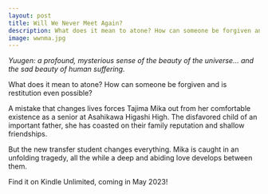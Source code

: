 ```yaml
---
layout: post
title: Will We Never Meet Again?
description: What does it mean to atone? How can someone be forgiven and is restitution even possible?
image: wwnma.jpg
---
```


   *Yuugen: a profound, mysterious sense of the beauty of the universe… and the sad beauty of human suffering.*

What does it mean to atone? How can someone be forgiven and is restitution even possible?

A mistake that changes lives forces Tajima Mika out from her comfortable existence as a senior at Asahikawa Higashi High. The disfavored child of an important father, she has coasted on their family reputation and shallow friendships.

But the new transfer student changes everything. Mika is caught in an unfolding tragedy, all the while a deep and abiding love develops between them.

Find it on Kindle Unlimited, coming in May 2023!